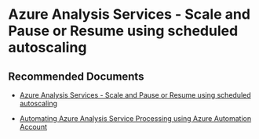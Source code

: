  <properties
	description="schedule pause or resume of azure analysis services"
	pageTitle="schedule pause or resume of azure analysis services"
	description="schedule pause or resume of azure analysis services"
	service="Microsoft.AnalysisServices"
	resource="servers"
	authors="pjfreitas"
	ms.author="pfreitas"
	displayOrder="210"
	selfHelpType="generic"
	supportTopicIds="32675698"
	productPesIds="16157"
	cloudEnvironments="public, MoonCake, fairfax" 
	articleId="972ee660-d223-61d1-a28f-dcf958ad71af"
/>

# Azure Analysis Services - Scale and Pause or Resume using scheduled autoscaling

## **Recommended Documents**

* [Azure Analysis Services - Scale and Pause or Resume using scheduled autoscaling](https://gallery.technet.microsoft.com/scriptcenter/Scale-and-Pause-or-Resume-54ce97a2)

* [Automating Azure Analysis Service Processing using Azure Automation Account](https://blogs.msdn.microsoft.com/dataaccesstechnologies/2017/09/01/automating-azure-analysis-service-processing-using-azure-automation-account/)



